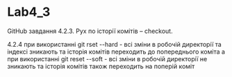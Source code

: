 # Lab4_3
GitHub завдання 4.2.3.
Рух по історії комітів – checkout.


4.2.4 при використанні git rset --hard - всі зміни в робочій директорії та 
індексі зникають та історія комітів переходить до попереднього коміта
а при використанні git reset --soft - всі зміни в робочій директорії не 
зникають та історія комітів також переходить на поперій коміт
